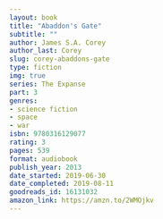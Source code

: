 ```yaml
---
layout: book
title: "Abaddon's Gate"
subtitle: ""
author: James S.A. Corey
author_last: Corey
slug: corey-abaddons-gate
type: fiction
img: true
series: The Expanse
part: 3
genres:
- science fiction
- space
- war
isbn: 9780316129077
rating: 3
pages: 539
format: audiobook
publish_year: 2013
date_started: 2019-06-30
date_completed: 2019-08-11
goodreads_id: 16131032
amazon_link: https://amzn.to/2WMOjkv
---
```

